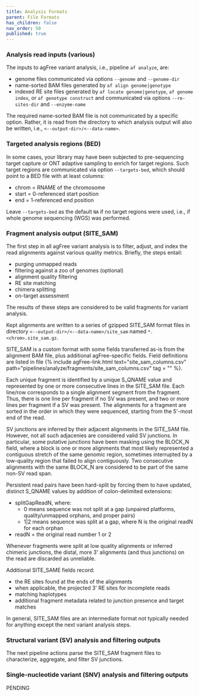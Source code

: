```yaml
---
title: Analysis Formats
parent: File Formats
has_children: false
nav_order: 50
published: true
---
```


### Analysis read inputs (various)

The inputs to agFree variant analysis, i.e., pipeline `af analyze`,
are:
- genome files communicated via options `--genome` and `--genome-dir`
- name-sorted BAM files generated by `af align genome|genotype`
- indexed RE site files generated by `af locate genome|genotype`, `af genome index`, or `af genotype construct` and communicated via options `--re-sites-dir` and `--enzyme-name`

The required name-sorted BAM file is not communicated by a specific option.
Rather, it is read from the directory to which analysis output will also be written, i.e.,
`<--output-dir>/<--data-name>`.

### Targeted analysis regions (BED)

In some cases, your library may have been subjected to pre-sequencing target capture
or ONT adaptive sampling to enrich for target regions. Such target regions are 
communicated via option `--targets-bed`, which should point to a BED file with at least columns:
- chrom = RNAME of the chromosome
- start = 0-referenced start position
- end = 1-referenced end position

Leave `--targets-bed` as the default `NA` if no target regions were used, i.e.,
if whole genome sequencing (WGS) was performed.

### Fragment analysis output (SITE_SAM)

The first step in all agFree variant analysis is to filter, adjust, and index the read alignments 
against various quality metrics. Briefly, the steps entail:
- purging unmapped reads
- filtering against a zoo of genomes (optional)
- alignment quality filtering
- RE site matching
- chimera splitting
- on-target assessment

The results of these steps are considered to be valid fragments for variant analysis.

Kept alignments are written to a series of gzipped SITE_SAM format files
in directory `<--output-dir>/<--data-name>/site_sam` 
named `*.<chrom>.site_sam.gz`.

SITE_SAM is a custom format with some fields transferred as-is from the
alignment BAM file, plus additional agFree-specific fields.
Field definitions are listed in file 
{% include agFree-link.html text="site_sam_columns.csv" path="pipelines/analyze/fragments/site_sam_columns.csv" tag = "" %}.

Each unique fragment is identified by a unique S_QNAME value
and represented by one or more consecutive lines in the SITE_SAM file.
Each line/row corresponds to a single alignment segment from the fragment.
Thus, there is one line per fragment if no SV was present, 
and two or more lines per fragment if a SV was present.
The alignments for a fragment are sorted in the order in which they were sequenced,
starting from the 5'-most end of the read. 

SV junctions are inferred by their adjacent alignments in the SITE_SAM file.
However, not all such adjacenies are considered valid SV junctions.
In particular, some putative junctions have been masking using the BLOCK_N
field, where a block is one or more alignments that most likely represented a 
contiguous stretch of the same genomic region, sometimes interrupted by a low-quality region
that failed to align contiguously. Two consecutive alignments with the same BLOCK_N
are considered to be part of the same non-SV read span.

Persistent read pairs have been hard-split by forcing them to have 
updated, distinct S_QNAME values by addition of colon-delimited extensions:
- splitGapReadN, where:
    - 0 means sequence was not split at a gap (unpaired platforms, quality/unmapped orphans, and proper pairs)
    - 1|2 means sequence was split at a gap, where N is the original readN for each orphan
- readN = the original read number 1 or 2

Whenever fragments were split at low quality alignments or inferred chimeric junctions,
the distal, more 3' alignments (and thus junctions) on the read are discarded as unreliable.

Additional SITE_SAME fields record:
- the RE sites found at the ends of the alignments
- when applicable, the projected 3' RE sites for incomplete reads
- matching haplotypes
- additional fragment metadata related to junction presence and target matches

In general, SITE_SAM files are an intermediate format not typically needed for
anything except the next variant analysis steps.

### Structural variant (SV) analysis and filtering outputs

The next pipeline actions parse the SITE_SAM fragment files to characterize, aggregate, and filter
SV junctions. 

### Single-nucleotide variant (SNV) analysis and filtering outputs

PENDING

